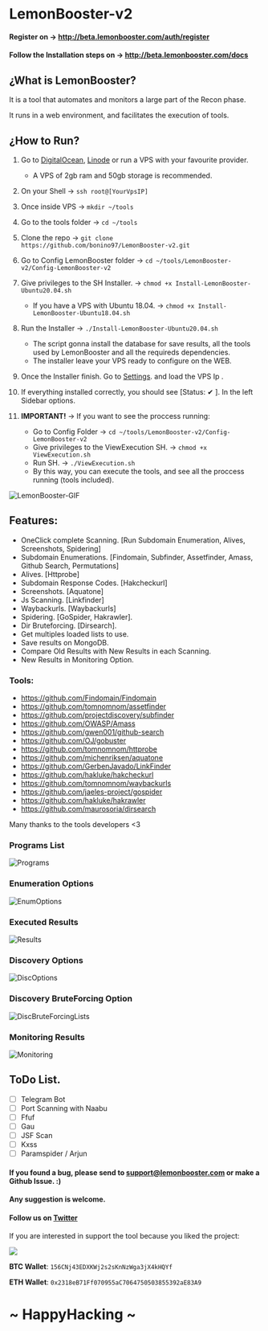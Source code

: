 # LemonBooster-v2

#### Register on → http://beta.lemonbooster.com/auth/register
#### Follow the Installation steps on → http://beta.lemonbooster.com/docs

## ¿What is LemonBooster?

It is a tool that automates and monitors a large part of the Recon phase.

It runs in a web environment, and facilitates the execution of tools.

## ¿How to Run?

1. Go to [DigitalOcean](https://m.do.co/c/b11f008f8927), [Linode](https://www.linode.com/?r=30f11dc4791aafe40fad71f0de8f0682f88fc7af) or run a VPS with your favourite provider.
    - A VPS of 2gb ram and 50gb storage is recommended.

2. On your Shell →  ```ssh root@[YourVpsIP]```

3. Once inside VPS → ```mkdir ~/tools```

4. Go to the tools folder → ```cd ~/tools```

5. Clone the repo → ```git clone https://github.com/bonino97/LemonBooster-v2.git```

6. Go to Config LemonBooster folder → ```cd ~/tools/LemonBooster-v2/Config-LemonBooster-v2```

7. Give privileges to the SH Installer. → ```chmod +x Install-LemonBooster-Ubuntu20.04.sh```
    - If you have a VPS with Ubuntu 18.04. → ```chmod +x Install-LemonBooster-Ubuntu18.04.sh```

8. Run the Installer → ```./Install-LemonBooster-Ubuntu20.04.sh```
    - The script gonna install the database for save results, all the tools used by LemonBooster and all the requireds dependencies.
    - The installer leave your VPS ready to configure on the WEB.

9. Once the Installer finish. Go to [Settings](http://beta.lemonbooster.com/settings). and load the VPS Ip .

10. If everything installed correctly, you should see [Status: ✔ ]. In the left Sidebar options.

11. **IMPORTANT!** → If you want to see the proccess running:
    - Go to Config Folder → ```cd ~/tools/LemonBooster-v2/Config-LemonBooster-v2```
    - Give privileges to the ViewExecution SH. → ```chmod +x ViewExecution.sh```
    - Run SH. → ```./ViewExecution.sh```
    - By this way, you can execute the tools, and see all the proccess running (tools included).
    
![LemonBooster-GIF](https://i.pinimg.com/originals/78/9d/62/789d620a379636d58b64755a84223599.gif)

## Features: 

- OneClick complete Scanning. [Run Subdomain Enumeration, Alives, Screenshots, Spidering]  
- Subdomain Enumerations. [Findomain, Subfinder, Assetfinder, Amass, Github Search, Permutations]
- Alives. [Httprobe]
- Subdomain Response Codes. [Hakcheckurl]
- Screenshots. [Aquatone]
- Js Scanning. [Linkfinder]
- Waybackurls. [Waybackurls]
- Spidering. [GoSpider, Hakrawler].
- Dir Bruteforcing. [Dirsearch].
- Get multiples loaded lists to use.
- Save results on MongoDB.
- Compare Old Results with New Results in each Scanning.
- New Results in Monitoring Option. 

### Tools: 
- https://github.com/Findomain/Findomain
- https://github.com/tomnomnom/assetfinder
- https://github.com/projectdiscovery/subfinder
- https://github.com/OWASP/Amass
- https://github.com/gwen001/github-search
- https://github.com/OJ/gobuster
- https://github.com/tomnomnom/httprobe
- https://github.com/michenriksen/aquatone
- https://github.com/GerbenJavado/LinkFinder
- https://github.com/hakluke/hakcheckurl
- https://github.com/tomnomnom/waybackurls
- https://github.com/jaeles-project/gospider
- https://github.com/hakluke/hakrawler
- https://github.com/maurosoria/dirsearch

Many thanks to the tools developers <3

### Programs List
![Programs](https://i.pinimg.com/originals/2f/47/57/2f4757ceaba47697c1d36a5f07ee18a5.jpg)

### Enumeration Options
![EnumOptions](https://i.pinimg.com/originals/27/c9/65/27c965db9e7846ba9b6a552ca25c3d93.jpg)

### Executed Results
![Results](https://i.pinimg.com/originals/6a/99/4b/6a994be464d015449fd1c179d1948109.jpg)

### Discovery Options
![DiscOptions](https://i.pinimg.com/originals/6b/8a/5f/6b8a5f3d4a49f16cabb0a8aafb14fc74.jpg)

### Discovery BruteForcing Option
![DiscBruteForcingLists](https://i.pinimg.com/originals/41/34/e9/4134e93c19a353226b224ff409ef75e3.jpg)

### Monitoring Results
![Monitoring](https://i.pinimg.com/originals/ae/eb/91/aeeb91efda9925e58b558c73820995c0.jpg)

## ToDo List.

- [ ]  Telegram Bot
- [ ] Port Scanning with Naabu
- [ ] Ffuf
- [ ] Gau
- [ ] JSF Scan
- [ ] Kxss
- [ ] Paramspider / Arjun

#### If you found a bug, please send to support@lemonbooster.com or make a Github Issue. :)
#### Any suggestion is welcome.
#### Follow us on [Twitter](https://twitter.com/lemon_booster)

If you are interested in support the tool because you liked the project:

<a href="https://www.buymeacoffee.com/lemonbooster"><img src="https://img.buymeacoffee.com/button-api/?text=Buy me a coffee&emoji=&slug=lemonbooster&button_colour=00f2c3&font_colour=ffffff&font_family=Cookie&outline_colour=000000&coffee_colour=ffffff"></a>

**BTC Wallet**: ```156CNj43EDXKWj2s2sKnNzWga3jX4kHQYf```

**ETH Wallet**: ```0x2318eB71Ff070955aC7064750503855392aE83A9```

# ~ HappyHacking ~

